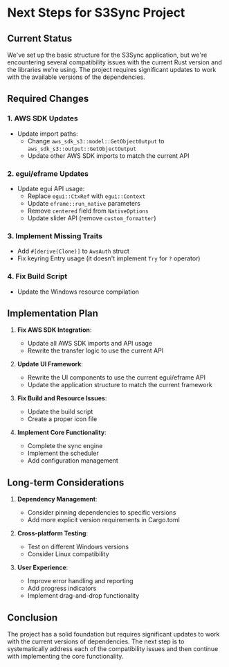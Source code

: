 # Next Steps for S3Sync Project

## Current Status

We've set up the basic structure for the S3Sync application, but we're encountering several compatibility issues with the current Rust version and the libraries we're using. The project requires significant updates to work with the available versions of the dependencies.

## Required Changes

### 1. AWS SDK Updates
- Update import paths:
  - Change `aws_sdk_s3::model::GetObjectOutput` to `aws_sdk_s3::output::GetObjectOutput`
  - Update other AWS SDK imports to match the current API

### 2. egui/eframe Updates
- Update egui API usage:
  - Replace `egui::CtxRef` with `egui::Context`
  - Update `eframe::run_native` parameters
  - Remove `centered` field from `NativeOptions`
  - Update slider API (remove `custom_formatter`)

### 3. Implement Missing Traits
- Add `#[derive(Clone)]` to `AwsAuth` struct
- Fix keyring Entry usage (it doesn't implement `Try` for `?` operator)

### 4. Fix Build Script
- Update the Windows resource compilation

## Implementation Plan

1. **Fix AWS SDK Integration**:
   - Update all AWS SDK imports and API usage
   - Rewrite the transfer logic to use the current API

2. **Update UI Framework**:
   - Rewrite the UI components to use the current egui/eframe API
   - Update the application structure to match the current framework

3. **Fix Build and Resource Issues**:
   - Update the build script
   - Create a proper icon file

4. **Implement Core Functionality**:
   - Complete the sync engine
   - Implement the scheduler
   - Add configuration management

## Long-term Considerations

1. **Dependency Management**:
   - Consider pinning dependencies to specific versions
   - Add more explicit version requirements in Cargo.toml

2. **Cross-platform Testing**:
   - Test on different Windows versions
   - Consider Linux compatibility

3. **User Experience**:
   - Improve error handling and reporting
   - Add progress indicators
   - Implement drag-and-drop functionality

## Conclusion

The project has a solid foundation but requires significant updates to work with the current versions of dependencies. The next step is to systematically address each of the compatibility issues and then continue with implementing the core functionality.

